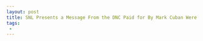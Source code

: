 ```yaml
---
layout: post
title: SNL Presents a Message From the DNC Paid for By Mark Cuban Were Back Baby
tags:
 -
---
```


